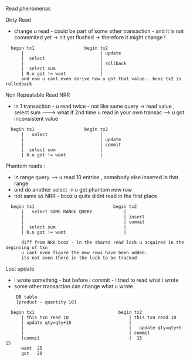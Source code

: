 Read phenomenas

Dirty Read
- change u read - could be part of some other transaction - and it is not commmited yet -> nit yet flushed -> therefore it might change !

```
  begin tx1                   begin tx2
      |                             | update 
      |  select                     | 
      |                             | rollback
      |  select sum                 |
      | O.o got != want             |
      and now u cant even derive how u got that value.. bcoz tx2 is rolledback  
```

Non Repeatable Read NRR
- in 1 transaction - u read twice - not like same query
  -> read value , select sum ---> what if 2nd time u read in your own transac --> u got inconsistent value

```
  begin tx1                   begin tx2
      |   select                    |  
      |                             | update
      |                             | commit
      |  select sum                 |
      | O.o got != want             |  
```


Phantom reads :
- in range query --> u read 10 entries , somebody else inserted in that range
- and do another select -> u get phantom new row
- not same as NRR - bcoz u quite didnt read in the first place


```
  begin tx1                              begin tx2
      |   select SOME RANGE QUERY            |  
      |                                      | insert
      |                                      | commit
      |  select sum                          |
      | O.o got != want                      |  
      
      diff from NRR bcoz - in the shared read lock u acquired in the beginning of txn 
      u cant even figure the new rows have been added. 
      its not even there in the lock to be tracked  
```

Lost update
- i wrote something - but before i commit - i tried to read what i wrote
- some other transaction can change what u wrote 


```
    DB table
    [product - quantity 10]
        
  begin tx1                                begin tx2
      | this txn read 10                       | this txn read 10  
      | update qty=qty+10                      |   
      |                                        |   update qty=qty+5  
      |                                        | commit
      |commit                                  |  15                                              15    
      want  25                                    
      got   20                       
```
